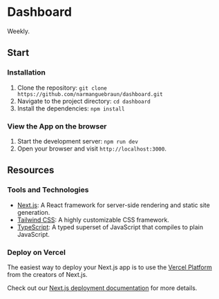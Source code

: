 # Dashboard

Weekly.

## Start

### Installation

1. Clone the repository: `git clone https://github.com/narmanguebraun/dashboard.git`
2. Navigate to the project directory: `cd dashboard`
3. Install the dependencies: `npm install`

### View the App on the browser

1. Start the development server: `npm run dev`
2. Open your browser and visit `http://localhost:3000`.

## Resources

### Tools and Technologies

- [Next.js](https://nextjs.org/docs): A React framework for server-side rendering and static site generation.
- [Tailwind CSS](https://tailwindcss.com/docs/installation): A highly customizable CSS framework.
- [TypeScript](https://www.typescriptlang.org/docs/): A typed superset of JavaScript that compiles to plain JavaScript.

### Deploy on Vercel

The easiest way to deploy your Next.js app is to use the [Vercel Platform](https://vercel.com/new?utm_medium=default-template&filter=next.js&utm_source=create-next-app&utm_campaign=create-next-app-readme) from the creators of Next.js.

Check out our [Next.js deployment documentation](https://nextjs.org/docs/deployment) for more details.

